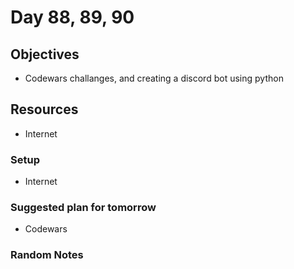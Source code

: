 # Day 88, 89, 90

## Objectives

- Codewars challanges, and creating a discord bot using python

## Resources

- Internet

### Setup

- Internet

### Suggested plan for tomorrow

- Codewars

### Random Notes
